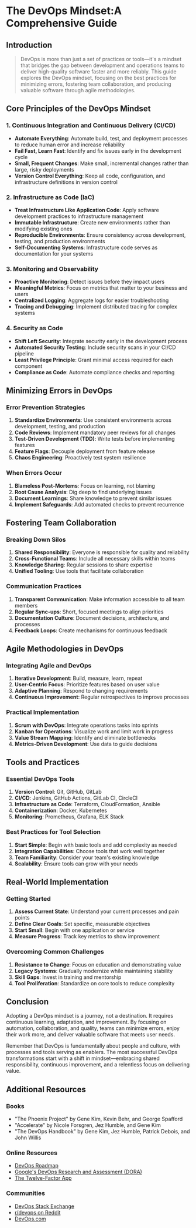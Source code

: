 # The DevOps Mindset:A Comprehensive Guide

## Introduction

> DevOps is more than just a set of practices or tools—it's a mindset that bridges the gap between development and
operations teams to deliver high-quality software faster and more reliably. This guide explores the DevOps mindset,
focusing on the best practices for minimizing errors, fostering team collaboration, and producing valuable software through
agile methodologies.

## Core Principles of the DevOps Mindset

### 1. Continuous Integration and Continuous Delivery (CI/CD)

- **Automate Everything**: Automate build, test, and deployment processes to reduce human error and increase reliability
- **Fail Fast, Learn Fast**: Identify and fix issues early in the development cycle
- **Small, Frequent Changes**: Make small, incremental changes rather than large, risky deployments
- **Version Control Everything**: Keep all code, configuration, and infrastructure definitions in version control

### 2. Infrastructure as Code (IaC)

- **Treat Infrastructure Like Application Code**: Apply software development practices to infrastructure management
- **Immutable Infrastructure**: Create new environments rather than modifying existing ones
- **Reproducible Environments**: Ensure consistency across development, testing, and production environments
- **Self-Documenting Systems**: Infrastructure code serves as documentation for your systems

### 3. Monitoring and Observability

- **Proactive Monitoring**: Detect issues before they impact users
- **Meaningful Metrics**: Focus on metrics that matter to your business and users
- **Centralized Logging**: Aggregate logs for easier troubleshooting
- **Tracing and Debugging**: Implement distributed tracing for complex systems

### 4. Security as Code

- **Shift Left Security**: Integrate security early in the development process
- **Automated Security Testing**: Include security scans in your CI/CD pipeline
- **Least Privilege Principle**: Grant minimal access required for each component
- **Compliance as Code**: Automate compliance checks and reporting

## Minimizing Errors in DevOps

### Error Prevention Strategies

1. **Standardize Environments**: Use consistent environments across development, testing, and production
2. **Code Reviews**: Implement mandatory peer reviews for all changes
3. **Test-Driven Development (TDD)**: Write tests before implementing features
4. **Feature Flags**: Decouple deployment from feature release
5. **Chaos Engineering**: Proactively test system resilience

### When Errors Occur

1. **Blameless Post-Mortems**: Focus on learning, not blaming
2. **Root Cause Analysis**: Dig deep to find underlying issues
3. **Document Learnings**: Share knowledge to prevent similar issues
4. **Implement Safeguards**: Add automated checks to prevent recurrence

## Fostering Team Collaboration

### Breaking Down Silos

1. **Shared Responsibility**: Everyone is responsible for quality and reliability
2. **Cross-Functional Teams**: Include all necessary skills within teams
3. **Knowledge Sharing**: Regular sessions to share expertise
4. **Unified Tooling**: Use tools that facilitate collaboration

### Communication Practices

1. **Transparent Communication**: Make information accessible to all team members
2. **Regular Sync-ups**: Short, focused meetings to align priorities
3. **Documentation Culture**: Document decisions, architecture, and processes
4. **Feedback Loops**: Create mechanisms for continuous feedback

## Agile Methodologies in DevOps

### Integrating Agile and DevOps

1. **Iterative Development**: Build, measure, learn, repeat
2. **User-Centric Focus**: Prioritize features based on user value
3. **Adaptive Planning**: Respond to changing requirements
4. **Continuous Improvement**: Regular retrospectives to improve processes

### Practical Implementation

1. **Scrum with DevOps**: Integrate operations tasks into sprints
2. **Kanban for Operations**: Visualize work and limit work in progress
3. **Value Stream Mapping**: Identify and eliminate bottlenecks
4. **Metrics-Driven Development**: Use data to guide decisions

## Tools and Practices

### Essential DevOps Tools

1. **Version Control**: Git, GitHub, GitLab
2. **CI/CD**: Jenkins, GitHub Actions, GitLab CI, CircleCI
3. **Infrastructure as Code**: Terraform, CloudFormation, Ansible
4. **Containerization**: Docker, Kubernetes
5. **Monitoring**: Prometheus, Grafana, ELK Stack

### Best Practices for Tool Selection

1. **Start Simple**: Begin with basic tools and add complexity as needed
2. **Integration Capabilities**: Choose tools that work well together
3. **Team Familiarity**: Consider your team's existing knowledge
4. **Scalability**: Ensure tools can grow with your needs

## Real-World Implementation

### Getting Started

1. **Assess Current State**: Understand your current processes and pain points
2. **Define Clear Goals**: Set specific, measurable objectives
3. **Start Small**: Begin with one application or service
4. **Measure Progress**: Track key metrics to show improvement

### Overcoming Common Challenges

1. **Resistance to Change**: Focus on education and demonstrating value
2. **Legacy Systems**: Gradually modernize while maintaining stability
3. **Skill Gaps**: Invest in training and mentorship
4. **Tool Proliferation**: Standardize on core tools to reduce complexity

## Conclusion

Adopting a DevOps mindset is a journey, not a destination. It requires continuous learning, adaptation, and improvement.
By focusing on automation, collaboration, and quality, teams can minimize errors, enjoy their work more, and deliver
valuable software that meets user needs.

Remember that DevOps is fundamentally about people and culture, with processes and tools serving as enablers. The most
successful DevOps transformations start with a shift in mindset—embracing shared responsibility, continuous improvement,
and a relentless focus on delivering value.

## Additional Resources

### Books

- "The Phoenix Project" by Gene Kim, Kevin Behr, and George Spafford
- "Accelerate" by Nicole Forsgren, Jez Humble, and Gene Kim
- "The DevOps Handbook" by Gene Kim, Jez Humble, Patrick Debois, and John Willis

### Online Resources

- [DevOps Roadmap](https://roadmap.sh/devops)
- [Google's DevOps Research and Assessment (DORA)](https://www.devops-research.com/research.html)
- [The Twelve-Factor App](https://12factor.net/)

### Communities

- [DevOps Stack Exchange](https://devops.stackexchange.com/)
- [r/devops on Reddit](https://www.reddit.com/r/devops/)
- [DevOps.com](https://devops.com/)